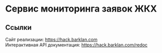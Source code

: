 ---
---

# Сервис мониторинга заявок ЖКХ

## Ссылки

Сайт реализации: <https://hack.barklan.com> \
Интерактивная API документация: <https://hack.barklan.com/redoc>
